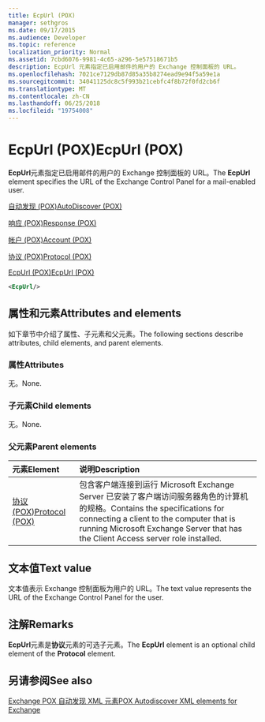 ```yaml
---
title: EcpUrl (POX)
manager: sethgros
ms.date: 09/17/2015
ms.audience: Developer
ms.topic: reference
localization_priority: Normal
ms.assetid: 7cbd6076-9981-4c65-a296-5e57518671b5
description: EcpUrl 元素指定已启用邮件的用户的 Exchange 控制面板的 URL。
ms.openlocfilehash: 7021ce7129db87d85a35b8274ead9e94f5a59e1a
ms.sourcegitcommit: 34041125dc8c5f993b21cebfc4f8b72f0fd2cb6f
ms.translationtype: MT
ms.contentlocale: zh-CN
ms.lasthandoff: 06/25/2018
ms.locfileid: "19754008"
---
```

# <a name="ecpurl-pox"></a><span data-ttu-id="db48f-103">EcpUrl (POX)</span><span class="sxs-lookup"><span data-stu-id="db48f-103">EcpUrl (POX)</span></span>

<span data-ttu-id="db48f-104">**EcpUrl**元素指定已启用邮件的用户的 Exchange 控制面板的 URL。</span><span class="sxs-lookup"><span data-stu-id="db48f-104">The **EcpUrl** element specifies the URL of the Exchange Control Panel for a mail-enabled user.</span></span> 
  
[<span data-ttu-id="db48f-105">自动发现 (POX)</span><span class="sxs-lookup"><span data-stu-id="db48f-105">AutoDiscover (POX)</span></span>](autodiscover-pox.md)
  
[<span data-ttu-id="db48f-106">响应 (POX)</span><span class="sxs-lookup"><span data-stu-id="db48f-106">Response (POX)</span></span>](response-pox.md)
  
[<span data-ttu-id="db48f-107">帐户 (POX)</span><span class="sxs-lookup"><span data-stu-id="db48f-107">Account (POX)</span></span>](account-pox.md)
  
[<span data-ttu-id="db48f-108">协议 (POX)</span><span class="sxs-lookup"><span data-stu-id="db48f-108">Protocol (POX)</span></span>](protocol-pox.md)
  
[<span data-ttu-id="db48f-109">EcpUrl (POX)</span><span class="sxs-lookup"><span data-stu-id="db48f-109">EcpUrl (POX)</span></span>](ecpurl-pox.md)
  
```XML
<EcpUrl/>
```

## <a name="attributes-and-elements"></a><span data-ttu-id="db48f-110">属性和元素</span><span class="sxs-lookup"><span data-stu-id="db48f-110">Attributes and elements</span></span>

<span data-ttu-id="db48f-111">如下章节中介绍了属性、子元素和父元素。</span><span class="sxs-lookup"><span data-stu-id="db48f-111">The following sections describe attributes, child elements, and parent elements.</span></span>
  
### <a name="attributes"></a><span data-ttu-id="db48f-112">属性</span><span class="sxs-lookup"><span data-stu-id="db48f-112">Attributes</span></span>

<span data-ttu-id="db48f-113">无。</span><span class="sxs-lookup"><span data-stu-id="db48f-113">None.</span></span>
  
### <a name="child-elements"></a><span data-ttu-id="db48f-114">子元素</span><span class="sxs-lookup"><span data-stu-id="db48f-114">Child elements</span></span>

<span data-ttu-id="db48f-115">无。</span><span class="sxs-lookup"><span data-stu-id="db48f-115">None.</span></span>
  
### <a name="parent-elements"></a><span data-ttu-id="db48f-116">父元素</span><span class="sxs-lookup"><span data-stu-id="db48f-116">Parent elements</span></span>

|<span data-ttu-id="db48f-117">**元素**</span><span class="sxs-lookup"><span data-stu-id="db48f-117">**Element**</span></span>|<span data-ttu-id="db48f-118">**说明**</span><span class="sxs-lookup"><span data-stu-id="db48f-118">**Description**</span></span>|
|:-----|:-----|
|[<span data-ttu-id="db48f-119">协议 (POX)</span><span class="sxs-lookup"><span data-stu-id="db48f-119">Protocol (POX)</span></span>](protocol-pox.md) <br/> |<span data-ttu-id="db48f-120">包含客户端连接到运行 Microsoft Exchange Server 已安装了客户端访问服务器角色的计算机的规格。</span><span class="sxs-lookup"><span data-stu-id="db48f-120">Contains the specifications for connecting a client to the computer that is running Microsoft Exchange Server that has the Client Access server role installed.</span></span>  <br/> |
   
## <a name="text-value"></a><span data-ttu-id="db48f-121">文本值</span><span class="sxs-lookup"><span data-stu-id="db48f-121">Text value</span></span>

<span data-ttu-id="db48f-122">文本值表示 Exchange 控制面板为用户的 URL。</span><span class="sxs-lookup"><span data-stu-id="db48f-122">The text value represents the URL of the Exchange Control Panel for the user.</span></span>
  
## <a name="remarks"></a><span data-ttu-id="db48f-123">注解</span><span class="sxs-lookup"><span data-stu-id="db48f-123">Remarks</span></span>

<span data-ttu-id="db48f-124">**EcpUrl**元素是**协议**元素的可选子元素。</span><span class="sxs-lookup"><span data-stu-id="db48f-124">The **EcpUrl** element is an optional child element of the **Protocol** element.</span></span> 
  
## <a name="see-also"></a><span data-ttu-id="db48f-125">另请参阅</span><span class="sxs-lookup"><span data-stu-id="db48f-125">See also</span></span>



[<span data-ttu-id="db48f-126">Exchange POX 自动发现 XML 元素</span><span class="sxs-lookup"><span data-stu-id="db48f-126">POX Autodiscover XML elements for Exchange</span></span>](pox-autodiscover-xml-elements-for-exchange.md)

